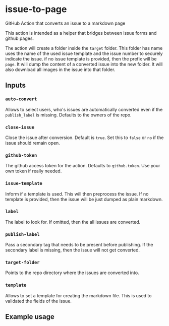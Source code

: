 # issue-to-page
GitHub Action that converts an issue to a markdown page

This action is intended as a helper that bridges between issue forms and github pages.

The action will create a folder inside the `target` folder. This folder has name uses the name of the used issue template and the issue number to securely indicate the issue. if no issue template is provided, then the prefix will be `page`. It will dump the content of a converted issue into the new folder. It will also download all images in the issue into that folder. 

## Inputs

### `auto-convert` 

Allows to select users, who's issues are automatically converted even if the `publish_label` is missing. Defaults to the owners of the repo. 

### `close-issue`

Close the issue after conversion. Default is `true`. Set this to `false` or `no` if 
the issue should remain open. 

### `github-token`

The github access token for the action. Defaults to `github.token`. Use your own token if really needed. 

### `issue-template`

Inform if a template is used. This will then preprocess the issue. If no template is provided, then the issue will be just dumped as plain markdown.

### `label` 

The label to look for. If omitted, then the all issues are converted.

### `publish-label` 

Pass a secondary tag that needs to be present before publishing. If the secondary label is missing, then the issue will not get converted.

### `target-folder` 

Points to the repo directory where the issues are converted into.

### `template` 

Allows to set a template for creating the markdown file. This is used to validated the fields of the issue.

## Example usage
